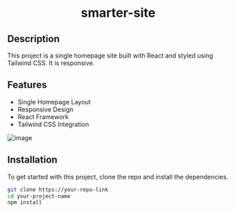 <h1 align="center">smarter-site</h1>





## Description

This project is a single homepage site built with React and styled using Tailwind CSS. It is responsive.

## Features

- Single Homepage Layout
- Responsive Design
- React Framework
- Tailwind CSS Integration



![image](https://github.com/JonesSZN/smarter-site/assets/110791038/cbb07ad9-4b8d-4091-9031-63ea6663a88e)


## Installation

To get started with this project, clone the repo and install the dependencies.

```bash
git clone https://your-repo-link
cd your-project-name
npm install













